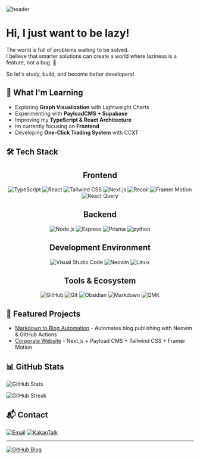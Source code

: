 ![header](https://capsule-render.vercel.app/api?type=waving&color=55C2B1&height=300&section=header&text=Lazy%20Dinosur&fontSize=90&fontAlignY=38&desc=Frontend%20Developer%20%7C%20Hyeonogseok%20Woo&descAlignY=53&descAlign=70&fontColor=ffffff)

# Hi, I just want to be lazy!

The world is full of problems waiting to be solved.  
I believe that smarter solutions can create a world where laziness is a feature, not a bug. 🚀

So let's study, build, and become better developers!

## 🚀 **What I'm Learning**

- Exploring **Graph Visualization** with Lightweight Charts
- Experimenting with **PayloadCMS + Supabase**
- Improving my **TypeScript & React Architecture**
- Im currently focusing on **Frontend**
- Developing **One-Click Trading System** with CCXT

## 🛠️ **Tech Stack**

<h2 align="center">Frontend</h2>

<div align="center">
  <img src="https://img.shields.io/badge/TypeScript-3178C6?style=flat&logo=typescript&logoColor=white" alt="TypeScript" />
  <img src="https://img.shields.io/badge/React-61DAFB?style=flat&logo=react&logoColor=black" alt="React" />
  <img src="https://img.shields.io/badge/Tailwind%20CSS-06B6D4?style=flat&logo=tailwindcss&logoColor=white" alt="Tailwind CSS" />
  <img src="https://img.shields.io/badge/Next.js-000000?style=flat&logo=next.js&logoColor=white" alt="Next.js" />
  <img src="https://img.shields.io/badge/Recoil-FF6B00?style=flat&logo=recoil&logoColor=white" alt="Recoil" />
  <img src="https://img.shields.io/badge/Framer Motion-FF5A1F?style=flat&logo=framer&logoColor=white" alt="Framer Motion" />
  <img src="https://img.shields.io/badge/React Query-FF4154?style=flat&logo=reactquery&logoColor=white" alt="React Query" />
</div>

<h2 align="center">Backend</h2>
<div align="center">
  <img src="https://img.shields.io/badge/Node.js-339933?style=flat&logo=node.js&logoColor=white" alt="Node.js" />
  <img src="https://img.shields.io/badge/Express-000000?style=flat&logo=express&logoColor=white" alt="Express" />
  <img src="https://img.shields.io/badge/Prisma-2D374A?style=flat&logo=prisma&logoColor=white" alt="Prisma" />
  <img src="https://img.shields.io/badge/Python-3776AB?style=flat&logo=python&logoColor=white" alt="python" />
</div>

<h2 align="center">Development Environment</h2>

<div align="center">
  <img src="https://img.shields.io/badge/Visual Studio Code-007ACC?style=flat&logo=visual-studio-code&logoColor=white" alt="Visual Studio Code" />
  <img src="https://img.shields.io/badge/Neovim-575c62?style=flat&logo=neovim&logoColor=white" alt="Neovim" />
  <img src="https://img.shields.io/badge/Linux-FCC624?style=flat&logo=linux&logoColor=black" alt="Linux" />
</div>

<h2 align="center">Tools & Ecosystem</h2>

<div align="center">
  <img src="https://img.shields.io/badge/GitHub-181717?style=flat&logo=github&logoColor=white" alt="GitHub" />
  <img src="https://img.shields.io/badge/Git-F05032?style=flat&logo=git&logoColor=white" alt="Git" />
  <img src="https://img.shields.io/badge/Obsidian-000000?style=flat&logo=obsidian&logoColor=white" alt="Obsidian"/>
  <img src="https://img.shields.io/badge/Markdown-000000?style=flat&logo=markdown&logoColor=white"alt="Markdown"/>
  <img src="https://img.shields.io/badge/QMK-FF0000?style=flat&logo=qmk&logoColor=white" alt="QMK"/>
  
</div>

## 🌟 **Featured Projects**

- [Markdown to Blog Automation](https://github.com/lazy-dinosaur/lazy-dinosaur.github.io) - Automates blog publishing with Neovim & GitHub Actions
- [Corporate Website](https://www.imyourbox.com/) - Next.js + Payload CMS + Tailwind CSS + Framer Motion

## 📊 **GitHub Stats**

![GitHub Stats](https://github-readme-stats.vercel.app/api?username=lazy-dinosaur&show_icons=true&theme=radical)

![GitHub Streak](https://github-readme-streak-stats.herokuapp.com/?user=lazy-dinosaur&theme=radical)

## 📬 **Contact**

[![Email](https://img.shields.io/badge/Email-EA4335?style=flat&logo=gmail&logoColor=white)](mailto:woohs0130@naver.com)
[![KakaoTalk](https://img.shields.io/badge/KakaoTalk-FFCD00?style=flat&logo=kakaotalk&logoColor=white)](https://open.kakao.com/o/sdG4BPjh)

---

[![GitHub Blog](https://img.shields.io/badge/GitHub%20Blog-181717?style=flat&logo=github&logoColor=white)](https://your-github-username.github.io)
